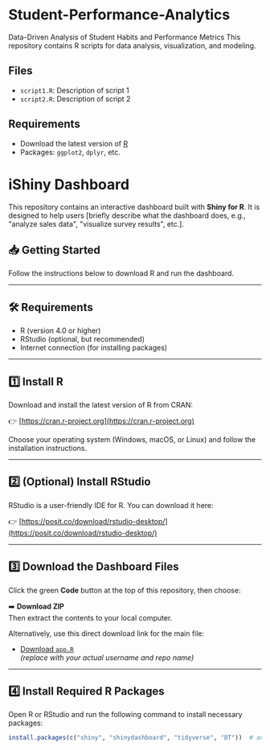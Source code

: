 # Student-Performance-Analytics
 Data-Driven Analysis of Student Habits and Performance Metrics
This repository contains R scripts for data analysis, visualization, and modeling.

## Files
- `script1.R`: Description of script 1
- `script2.R`: Description of script 2

## Requirements
- Download the latest version of [R](https://posit.co/download/rstudio-desktop/)
- Packages: `ggplot2`, `dplyr`, etc.


# iShiny Dashboard

This repository contains an interactive dashboard built with **Shiny for R**. It is designed to help users [briefly describe what the dashboard does, e.g., "analyze sales data", "visualize survey results", etc.].

## 📥 Getting Started

Follow the instructions below to download R and run the dashboard.

---

## 🛠️ Requirements

- R (version 4.0 or higher)
- RStudio (optional, but recommended)
- Internet connection (for installing packages)

---

## 1️⃣ Install R

Download and install the latest version of R from CRAN:

👉 [https://cran.r-project.org](https://cran.r-project.org)

Choose your operating system (Windows, macOS, or Linux) and follow the installation instructions.

---

## 2️⃣ (Optional) Install RStudio

RStudio is a user-friendly IDE for R. You can download it here:

👉 [https://posit.co/download/rstudio-desktop/](https://posit.co/download/rstudio-desktop/)

---

## 3️⃣ Download the Dashboard Files

Click the green **Code** button at the top of this repository, then choose:

➡️ **Download ZIP**  
Then extract the contents to your local computer.

Alternatively, use this direct download link for the main file:

- [Download `app.R`](https://raw.githubusercontent.com/yourusername/repo-name/main/app.R)  
*(replace with your actual username and repo name)*

---

## 4️⃣ Install Required R Packages

Open R or RStudio and run the following command to install necessary packages:

```r
install.packages(c("shiny", "shinydashboard", "tidyverse", "DT"))  # add more if needed
